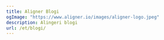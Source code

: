 ```yaml
---
title: Aligner Blogi
ogImage: "https://www.aligner.io/images/aligner-logo.jpeg"
description: Alingeri blogi
url: /et/blogi/
---
```

